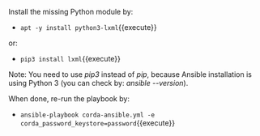 Install the missing Python module by:

- `apt -y install python3-lxml`{{execute}}

or:

- `pip3 install lxml`{{execute}}

Note: You need to use _pip3_ instead of _pip_, because Ansible installation is using Python 3 (you can check by: _ansible --version_).

When done, re-run the playbook by:

- `ansible-playbook corda-ansible.yml -e corda_password_keystore=password`{{execute}}
